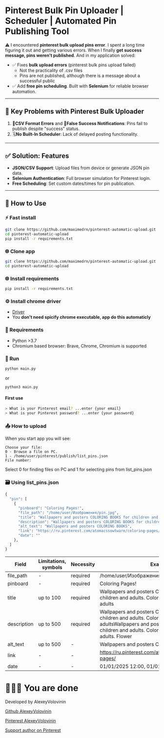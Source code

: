 # Pinterest Bulk Pin Uploader | Scheduler | Automated Pin Publishing Tool
⚠️ I encountered **pinterest bulk upload pins error**. I spent a long time figuring it out and getting various errors. When I finally **get success message, pins weren't published**. And in my application solved:
- ✅ Fixes **bulk upload errors** (pinterest bulk pins upload failed) 
	- Not the practicality of .csv files
	- Pins are not published, although there is a message about a successful public
- ✅ Add **free pin scheduling**. Built with **Selenium** for reliable browser automation.

---
## 🔧 Key Problems with Pinterest Bulk Uploader
1. 🛑**CSV Format Errors** and 🚨**False Success Notifications**: Pins fail to publish despite "success" status.
2. 🗓️**No Built-In Scheduler**: Lack of delayed posting functionality.

---

## ✅ Solution: Features
- **JSON/CSV Support**: Upload files from device or generate JSON pin data.
- **Selenium Authentication**: Full browser simulation for Pinterest login.
- **Free Scheduling**: Set custom dates/times for pin publication.

---

## 🚀 How to Use
### ⚡ Fast install
```bash
git clone https://github.com/maximedrn/pinterest-automatic-upload.git
cd pinterest-automatic-upload
pip install -r requirements.txt
```
### 🌐 Clone app
```bash
git clone https://github.com/maximedrn/pinterest-automatic-upload.git
cd pinterest-automatic-upload
```
### 🌐 Install requirements
```bash
pip install -r requirements.txt
```
### ⚙️ Install chrome driver
- [Driver](https://googlechromelabs.github.io/chrome-for-testing/)
- You **don't need spicify chrome executable, app do this automaticly**
### 📑 Requirements
- Python >3.7
- Chromium based browser: Brave, Chrome, Chromium is supported
### 🏁 Run
```bash
python main.py
```
or 
```bash
python3 main.py
```
#### First use
```bash
> What is your Pinterest email? ...enter {your email}
> What is your Pinterest password? ...enter {your password}
```
### 📤 How to upload
When you start app you will see:
```
Choose your file:
0 - Browse a file on PC.
1 - /home/user/pinterest/publish/list_pins.json
File number: 
```
Select 0 for finding files on PC and 1 for selecting pins from list_pins.json
### 🗃️ Using list_pins.json
```python
{
  "pin": [
    {
      "pinboard": "Coloring Pages!",
      "file_path": "/home/user/Изображения/pin.jpg",
      "title": "Wallpapers and posters COLORING BOOKS for children and adults. Coloring book for children and adults",
      "description": "Wallpapers and posters COLORING BOOKS for children and adults. Coloring book for children and adultsWallpapers and posters COLORING BOOKS for children and adults. Coloring book for children and adults. Flower",
      "alt_text": "Wallpapers and posters COLORING BOOKS",
      "link": "https://ru.pinterest.com/atomacssowtware/coloring-pages/",
      "date": ""
    },
  ]
}
```

| Field       | Limitations, symbols | Necessity | Example                                                                                                                                                                                                          |
| ----------- | -------------------- | --------- | ---------------------------------------------------------------------------------------------------------------------------------------------------------------------------------------------------------------- |
| file_path   | -                    | required  | /home/user/Изображения/pin.jpg                                                                                                                                                                                   |
| pinboard    | -                    | required  | Coloring Pages!                                                                                                                                                                                                  |
| title       | up to 100            | required  | Wallpapers and posters COLORING BOOKS for children and adults. Coloring book for children and adults                                                                                                             |
| description | up to 500            | required  | Wallpapers and posters COLORING BOOKS for children and adults. Coloring book for children and adultsWallpapers and posters COLORING BOOKS for children and adults. Coloring book for children and adults. Flower |
| alt_text    | up to 500            | -         | Wallpapers and posters COLORING BOOKS                                                                                                                                                                            |
| link        | -                    | -         | https://ru.pinterest.com/atomacssowtware/coloring-pages/                                                                                                                                                         |
| date        | -                    | -         | 01/01/2025 12:00, 01/01/2025 12:00 or ""                                                                                                                                                                         |
# 💯🚀🎯 You are done
Developed by AlexeyVolovinin

[Github AlexeyVolovinin](https://github.com/AlexeyVolovinin)

[Pinterest AlexeyVolovinin](https://de.pinterest.com/atomacssowtware/)

[Support author on Pinterest](http://sites.google.com/view/color-mosaic-coloring-pages/%D1%85%D0%B0%D1%82%D0%BD%D1%8F%D1%8F-%D1%81%D1%82%D0%B0%D1%80%D0%BE%D0%BD%D0%BA%D0%B0)

